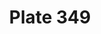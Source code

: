 ---
flag: 
order: '101'
pid: '349'
an: '10'
title: Plate 349
rev_year: 
_date: 11 décembre 1801
caption: Coiffure en Cheveux, ornée d'un Bandeau de Perles
translation: Hair Headdress, ornamented with a Pearl Headband
student: Zoë Dostal
keywords: Perles, Pearls, Bandeau, chefs, hommes, men, redingottes, redingotes, buttons
column: 
flag_translation: 
permalink: /plates/349
layout: plate-page
---